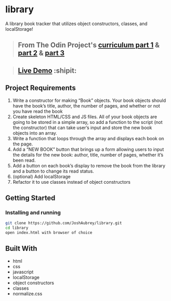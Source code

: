 # library

A library book tracker that utilizes object constructors, classes, and localStorage!

> ## From The Odin Project's [curriculum part 1](https://www.theodinproject.com/paths/full-stack-javascript/courses/javascript/lessons/objects-and-object-constructors) & [part 2](https://www.theodinproject.com/paths/full-stack-javascript/courses/javascript/lessons/library) & [part 3](https://www.theodinproject.com/paths/full-stack-javascript/courses/javascript/lessons/classes)

> ## [Live Demo](https://joshaubrey.github.io/library/) :shipit:

## Project Requirements

1. Write a constructor for making “Book” objects. Your book objects should have the book’s title, author, the number of pages, and whether or not you have read the book
2. Create skeleton HTML/CSS and JS files. All of your book objects are going to be stored in a simple array, so add a function to the script (not the constructor) that can take user’s input and store the new book objects into an array.
3. Write a function that loops through the array and displays each book on the page.
4. Add a “NEW BOOK” button that brings up a form allowing users to input the details for the new book: author, title, number of pages, whether it’s been read.
5. Add a button on each book’s display to remove the book from the library and a button to change its read status.
6. (optional) Add localStorage
7. Refactor it to use classes instead of object constructors

## Getting Started

### Installing and running

```bash
git clone https://github.com/JoshAubrey/library.git
cd library
open index.html with browser of choice
```

## Built With

* html 
* css
* javascript
* localStorage
* object constructors
* classes
* normalize.css
